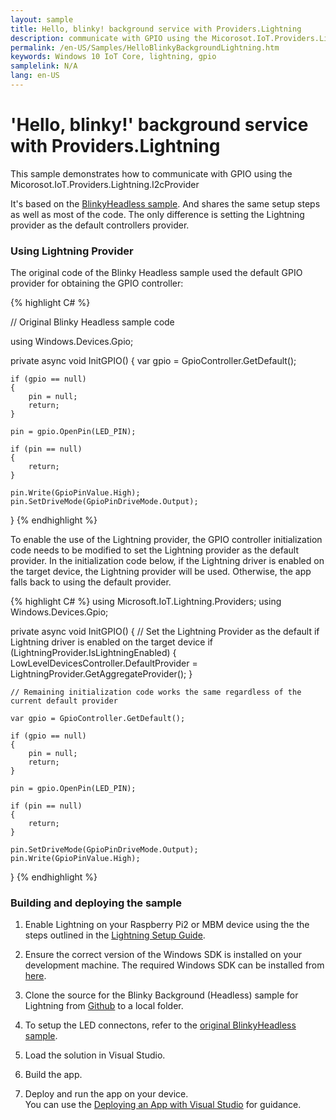 ```yaml
---
layout: sample
title: Hello, blinky! background service with Providers.Lightning
description: communicate with GPIO using the Micorosot.IoT.Providers.Lightning.I2cProvider
permalink: /en-US/Samples/HelloBlinkyBackgroundLightning.htm
keywords: Windows 10 IoT Core, lightning, gpio
samplelink: N/A
lang: en-US
---
```


# 'Hello, blinky!' background service with Providers.Lightning


This sample demonstrates how to communicate with GPIO using the Micorosot.IoT.Providers.Lightning.I2cProvider

It's based on the [BlinkyHeadless sample]({{site.baseurl}}/{{page.lang}}/Samples/BlinkyHeadless). And shares the same setup steps as well as most of the code. The only difference is setting the Lightning provider as the default controllers provider.

### Using Lightning Provider

The original code of the Blinky Headless sample used the default GPIO provider for obtaining the GPIO controller:

{% highlight C# %}

// Original Blinky Headless sample code

using Windows.Devices.Gpio;

private async void InitGPIO()
{
    var gpio = GpioController.GetDefault();

    if (gpio == null)
    {
        pin = null;
        return;
    }

    pin = gpio.OpenPin(LED_PIN);

    if (pin == null)
    {
        return;
    }

    pin.Write(GpioPinValue.High);
    pin.SetDriveMode(GpioPinDriveMode.Output);
}
{% endhighlight %}

To enable the use of the Lightning provider, the GPIO controller initialization code needs to be modified to set the Lightning provider as the default provider.
In the initialization code below, if the Lightning driver is enabled on the target device, the Lightning provider will be used. Otherwise, the app falls back to using the default provider.

{% highlight C# %}
using Microsoft.IoT.Lightning.Providers;
using Windows.Devices.Gpio;

private async void InitGPIO()
{
    // Set the Lightning Provider as the default if Lightning driver is enabled on the target device
    if (LightningProvider.IsLightningEnabled)
    {
        LowLevelDevicesController.DefaultProvider = LightningProvider.GetAggregateProvider();
    }

    // Remaining initialization code works the same regardless of the current default provider

    var gpio = GpioController.GetDefault();

    if (gpio == null)
    {
        pin = null;
        return;
    }

    pin = gpio.OpenPin(LED_PIN);

    if (pin == null)
    {
        return;
    }

    pin.SetDriveMode(GpioPinDriveMode.Output);
    pin.Write(GpioPinValue.High);
}
{% endhighlight %}


### Building and deploying the sample

1. Enable Lightning on your Raspberry Pi2 or MBM device using the the steps outlined in the [Lightning Setup Guide]({{site.baseurl}}/{{page.lang}}/Docs/LightningSetup).

1. Ensure the correct version of the Windows SDK is installed on your development machine. The required Windows SDK can be installed from [here](https://dev.windows.com/en-us/downloads/windows-10-developer-preview).

1. Clone the source for the Blinky Background (Headless) sample for Lightning from [Github](https://github.com/ms-iot/BusProviders/tree/develop/Microsoft.IoT.Lightning.Providers) to a local folder.

1. To setup the LED connectons, refer to the [original BlinkyHeadless sample]({{site.baseurl}}/{{page.lang}}/Samples/BlinkyHeadless).

1. Load the solution in Visual Studio.

1. Build the app.

1. Deploy and run the app on your device.<br/>
   You can use the [Deploying an App with Visual Studio]({{site.baseurl}}/{{page.lang}}/Docs/AppDeployment) for guidance.


